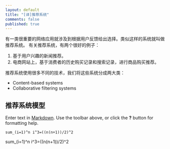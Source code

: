 ```yaml
---
layout: default
title: "[译]推荐系统"
comments: false
published: true
---
```


有一类很重要的网络应用就涉及到根据用户反馈给出选择。类似这样的系统就叫做推荐系统。
有关推荐系统，有两个很好的例子：

1. 基于用户兴趣的新闻推荐。
2. 电商网站上，基于消费者的历史购买记录和搜索记录，进行商品购买推荐。




推荐系统使用很多不同的技术，我们将这些系统分成两大类：

- Content-based systems
- Collaborative filtering systems

 
## 推荐系统模型


Enter text in [Markdown](http://daringfireball.net/projects/markdown/). Use the toolbar above, or click the **?** button for formatting help.

`sum_(i=1)^n i^3=((n(n+1))/2)^2`

<div class="ioArea" id="demoRendering">sum_(i=1)^n i^3=((n(n+1))/2)^2</div>